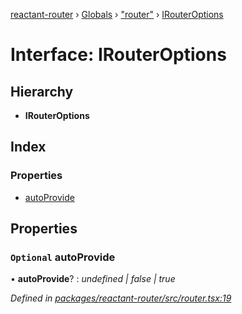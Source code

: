 [reactant-router](../README.md) › [Globals](../globals.md) › ["router"](../modules/_router_.md) › [IRouterOptions](_router_.irouteroptions.md)

# Interface: IRouterOptions

## Hierarchy

* **IRouterOptions**

## Index

### Properties

* [autoProvide](_router_.irouteroptions.md#optional-autoprovide)

## Properties

### `Optional` autoProvide

• **autoProvide**? : *undefined | false | true*

*Defined in [packages/reactant-router/src/router.tsx:19](https://github.com/unadlib/reactant/blob/156662c/packages/reactant-router/src/router.tsx#L19)*

